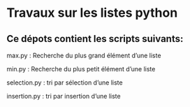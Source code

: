 # Travaux sur les listes python
## Ce dépots contient les scripts suivants:
max.py : Recherche du plus grand élément d’une liste

min.py : Recherche du plus petit élément d’une liste

selection.py : tri par sélection d’une liste

insertion.py : tri par insertion d’une liste
